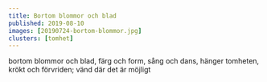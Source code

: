 ```yaml
---
title: Bortom blommor och blad
published: 2019-08-10
images: [20190724-bortom-blommor.jpg]
clusters: [tomhet]
---
```


bortom blommor och blad, färg och form, sång och dans, hänger tomheten, krökt och förvriden; vänd där det är möjligt
